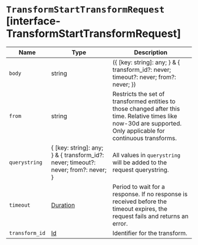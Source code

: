 # `TransformStartTransformRequest` [interface-TransformStartTransformRequest]

| Name | Type | Description |
| - | - | - |
| `body` | string | ({ [key: string]: any; } & { transform_id?: never; timeout?: never; from?: never; }) | All values in `body` will be added to the request body. |
| `from` | string | Restricts the set of transformed entities to those changed after this time. Relative times like now-30d are supported. Only applicable for continuous transforms. |
| `querystring` | { [key: string]: any; } & { transform_id?: never; timeout?: never; from?: never; } | All values in `querystring` will be added to the request querystring. |
| `timeout` | [Duration](./Duration.md) | Period to wait for a response. If no response is received before the timeout expires, the request fails and returns an error. |
| `transform_id` | [Id](./Id.md) | Identifier for the transform. |
